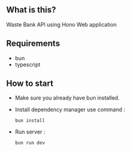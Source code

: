 ## What is this?

Waste Bank API using Hono Web application

## Requirements

- bun
- typescript

## How to start

- Make sure you already have bun installed.
- Install dependency manager use command :

  `bun install`
- Run server :

  `bun run dev`
